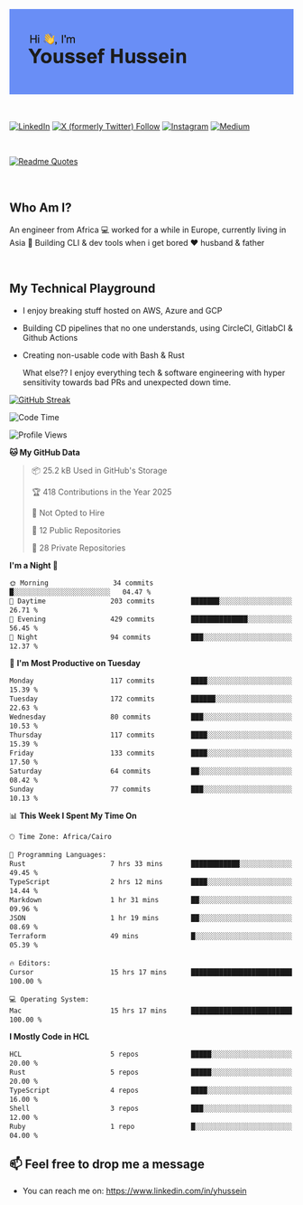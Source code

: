 [![Youssef's GitHub Banner](./assets/youssef-hussein.png)](https://github.com/yorki404)

</br>

[![LinkedIn](https://img.shields.io/badge/linkedin-%230077B5.svg?style=for-the-badge&logo=linkedin&logoColor=white)](https://www.linkedin.com/in/yhussein/)
[![X (formerly Twitter) Follow](https://img.shields.io/twitter/follow/devqikHQ?style=for-the-badge&logo=X&logoColor=White&labelColor=White)](https://twitter.com/devqikHQ)
[![Instagram](https://img.shields.io/badge/devqik-E4405F?style=for-the-badge&logo=Instagram&logoColor=white)](https://instagram.com/devqik)
[![Medium](https://img.shields.io/badge/Medium-12100E?style=for-the-badge&logo=medium&logoColor=white)](https://medium.com/@devqik)

</br>

[![Readme Quotes](https://quotes-github-readme.vercel.app/api?type=horizontal&theme=dark)](https://github.com/piyushsuthar/github-readme-quotes)

</br>

## Who Am I?

An engineer from Africa  💻  worked for a while in Europe, currently living in Asia 📡  Building CLI & dev tools when i get bored ❤️ husband & father

</br>

## My Technical Playground

- I enjoy breaking stuff hosted on AWS, Azure and GCP
- Building CD pipelines that no one understands, using CircleCI, GitlabCI & Github Actions
- Creating non-usable code with Bash & Rust

  What else?? I enjoy everything tech & software engineering with hyper sensitivity towards bad PRs and unexpected down time.

[![GitHub Streak](https://streak-stats.demolab.com/?user=devqik&theme=dark)](https://git.io/streak-stats)

<!--START_SECTION:waka-->
![Code Time](http://img.shields.io/badge/Code%20Time-1%2C032%20hrs%2017%20mins-blue)

![Profile Views](http://img.shields.io/badge/Profile%20Views-10-blue)

**🐱 My GitHub Data** 

> 📦 25.2 kB Used in GitHub's Storage 
 > 
> 🏆 418 Contributions in the Year 2025
 > 
> 🚫 Not Opted to Hire
 > 
> 📜 12 Public Repositories 
 > 
> 🔑 28 Private Repositories 
 > 
**I'm a Night 🦉** 

```text
🌞 Morning                34 commits          █░░░░░░░░░░░░░░░░░░░░░░░░   04.47 % 
🌆 Daytime                203 commits         ███████░░░░░░░░░░░░░░░░░░   26.71 % 
🌃 Evening                429 commits         ██████████████░░░░░░░░░░░   56.45 % 
🌙 Night                  94 commits          ███░░░░░░░░░░░░░░░░░░░░░░   12.37 % 
```
📅 **I'm Most Productive on Tuesday** 

```text
Monday                   117 commits         ████░░░░░░░░░░░░░░░░░░░░░   15.39 % 
Tuesday                  172 commits         ██████░░░░░░░░░░░░░░░░░░░   22.63 % 
Wednesday                80 commits          ███░░░░░░░░░░░░░░░░░░░░░░   10.53 % 
Thursday                 117 commits         ████░░░░░░░░░░░░░░░░░░░░░   15.39 % 
Friday                   133 commits         ████░░░░░░░░░░░░░░░░░░░░░   17.50 % 
Saturday                 64 commits          ██░░░░░░░░░░░░░░░░░░░░░░░   08.42 % 
Sunday                   77 commits          ███░░░░░░░░░░░░░░░░░░░░░░   10.13 % 
```


📊 **This Week I Spent My Time On** 

```text
🕑︎ Time Zone: Africa/Cairo

💬 Programming Languages: 
Rust                     7 hrs 33 mins       ████████████░░░░░░░░░░░░░   49.45 % 
TypeScript               2 hrs 12 mins       ████░░░░░░░░░░░░░░░░░░░░░   14.44 % 
Markdown                 1 hr 31 mins        ██░░░░░░░░░░░░░░░░░░░░░░░   09.96 % 
JSON                     1 hr 19 mins        ██░░░░░░░░░░░░░░░░░░░░░░░   08.69 % 
Terraform                49 mins             █░░░░░░░░░░░░░░░░░░░░░░░░   05.39 % 

🔥 Editors: 
Cursor                   15 hrs 17 mins      █████████████████████████   100.00 % 

💻 Operating System: 
Mac                      15 hrs 17 mins      █████████████████████████   100.00 % 
```

**I Mostly Code in HCL** 

```text
HCL                      5 repos             █████░░░░░░░░░░░░░░░░░░░░   20.00 % 
Rust                     5 repos             █████░░░░░░░░░░░░░░░░░░░░   20.00 % 
TypeScript               4 repos             ████░░░░░░░░░░░░░░░░░░░░░   16.00 % 
Shell                    3 repos             ███░░░░░░░░░░░░░░░░░░░░░░   12.00 % 
Ruby                     1 repo              █░░░░░░░░░░░░░░░░░░░░░░░░   04.00 % 
```




<!--END_SECTION:waka-->

## 📫 Feel free to drop me a message
- You can reach me on: https://www.linkedin.com/in/yhussein

